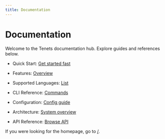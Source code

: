 ```yaml
---
title: Documentation
---
```


# Documentation

Welcome to the Tenets documentation hub. Explore guides and references below.

- Quick Start: [Get started fast](quickstart.md)
- Features: [Overview](features.md)
- Supported Languages: [List](supported-languages.md)
- CLI Reference: [Commands](CLI.md)
- Configuration: [Config guide](CONFIG.md)
- Architecture: [System overview](ARCHITECTURE.md)

- API Reference: [Browse API](api/reference.md)

If you were looking for the homepage, go to [/](./index.md).
